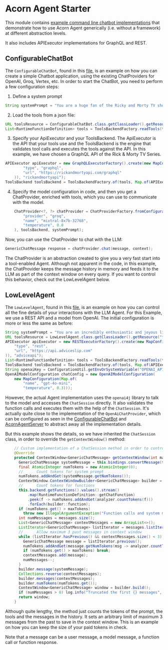 # Acorn Agent Starter

This module contains [example command line chatbot implementations](src/test/java/com/datasqrl/ai/example) that demonstrate how to use Acorn Agent generically (i.e. without a framework) at different abstraction levels.

It also includes APIExecutor implementations for GraphQL and REST.

## ConfigurableChatBot

The `ConfigurableChatBot`, found in this [file](src/test/java/com/datasqrl/ai/example/ConfigurableChatBot.java), is an example on how you can create a simple Chatbot application, using the existing ChatProviders for OpenAI, Groq, Vertex, etc.
In order to start the ChatBot, you need to perform a few configuration steps:
1. Define a system prompt
```java
String systemPrompt = "You are a huge fan of the Ricky and Morty TV show and...";
```
2. Load the tools from a json file:
```java
URL toolsResource = ConfigurableChatBot.class.getClassLoader().getResource("tools/rickandmorty.tools.json");
List<RuntimeFunctionDefinition> tools = ToolsBackendFactory.readTools(toolsResource);
```
3. Specify your ApiExecutor and your ToolsBackend. The ApiExecutor is the API that your tools use and the ToolsBackend is the engine that validates tool calls and executes the tools against the API. In this example, we have chosen a GraphQL API of the Rick & Morty TV Series.
```java
APIExecutor apiExecutor = new GraphQLExecutorFactory().create(new MapConfiguration(Map.of(
        "type", "graphql",
        "url", "https://rickandmortyapi.com/graphql"
    )), "rickandmortyapi");
ToolsBackend toolsBackend = ToolsBackendFactory.of(tools, Map.of(APIExecutorFactory.DEFAULT_NAME, apiExecutor));
```
4. Specify the model configuration in code, and then you get a ChatProvider, enriched with tools, which you can use to communicate with the model.
```java
    ChatProvider<?, ?> chatProvider = ChatProviderFactory.fromConfiguration(Map.of(
        "provider", "groq",
        "name", "mixtral-8x7b-32768",
        "temperature", 0.8
    ), toolsBackend, systemPrompt);
```
Now, you can use the ChatProvider to chat with the LLM:
```java
GenericChatMessage response = chatProvider.chat(message, context);
```
The ChatProvider is an abstraction created to give you a very fast start into a tool-enabled Agent.
Although not apparent in the code, in this example, the ChatProvider keeps the message history in memory and feeds it to the LLM as part of the context window on every query. If you want to control this behavior, check out the LowLevelAgent below.

## LowLevelAgent

The `LowLevelAgent`, found in this [file](src/test/java/com/datasqrl/ai/example/LowLevelAgent.java), is an example on how you can control all the fine details of your interactions with the LLM Agent.
For this Example, we use a REST API and a model from OpenAI. The initial configuration is more or less the same as before: 
```java
String systemPrompt = "You are an incredibly enthusiastic and joyous life coach...";
URL toolsResource = LowLevelAgent.class.getClassLoader().getResource("tools/advice.tools.json");
APIExecutor apiExecutor = new RESTExecutorFactory().create(new MapConfiguration(Map.of(
    "type", "rest",
    "url", "https://api.adviceslip.com"
)), "adviceapi");
List<RuntimeFunctionDefinition> tools = ToolsBackendFactory.readTools(toolsResource);
ToolsBackend toolsBackend = ToolsBackendFactory.of(tools, Map.of(APIExecutorFactory.DEFAULT_NAME, apiExecutor));
String openaiKey = ConfigurationUtil.getEnvOrSystemVariable("OPENAI_API_KEY");
OpenAIModelConfiguration chatConfig = new OpenAIModelConfiguration(
    new MapConfiguration(Map.of(
        "name", "gpt-4o-mini",
        "temperature", 0.3)));
```
However, the actual Agent implementation uses the `openai4j` library to talk to the model and accesses the `ChatSession` directly.
It also validates the function calls and executes them with the help of the `ChatSession`.
It's actually quite close to the implementation of the `OpenAiChatProvider`, which can be configured as seen in the [ConfigurableChatBot](src/test/java/com/datasqrl/ai/example/ConfigurableChatBot.java) and [AcornAgentServer](/acorn-spring/src/main/java/com/datasqrl/ai/spring/AcornAgentServer.java) to abstract away all the implementation details.

But this example shows the details, so we have inherited the `ChatSession` class, in order to override the `getContextWindow()` method:
```java
    // Custom implementation of a ChatSession method in order to control the size of the context window, which can be costly
    @Override
    protected ContextWindow<GenericChatMessage> getContextWindow(int maxTokens, ModelAnalyzer<ChatMessage> analyzer) {
      GenericChatMessage systemMessage = this.bindings.convertMessage(this.bindings.createSystemMessage(systemPrompt), this.context);
      final AtomicInteger numTokens = new AtomicInteger(0);
      //      Count tokens for system prompt
      numTokens.addAndGet(systemMessage.getNumTokens());
      ContextWindow.ContextWindowBuilder<GenericChatMessage> builder = ContextWindow.builder();
      //      Count tokens for functions
      this.backend.getFunctions().values().stream()
          .map(RuntimeFunctionDefinition::getChatFunction)
          .peek(f -> numTokens.addAndGet(analyzer.countTokens(f)))
          .forEach(builder::function);
      if (numTokens.get() > maxTokens)
        throw new IllegalArgumentException("Function calls and system message too large for model: " + numTokens);
      int numMessages = messages.size();
      List<GenericChatMessage> contextMessages = new ArrayList<>();
      ListIterator<GenericChatMessage> listIterator = messages.listIterator(numMessages);
      //      Allow maximum 3 past messages in context window
      while (listIterator.hasPrevious() && contextMessages.size() < 3) {
        GenericChatMessage message = listIterator.previous();
        numTokens.addAndGet(message.getNumTokens(msg -> analyzer.countTokens(bindings.convertMessage(msg))));
        if (numTokens.get() > maxTokens) break;
        contextMessages.add(message);
        numMessages--;
      }
      builder.message(systemMessage);
      Collections.reverse(contextMessages);
      builder.messages(contextMessages);
      builder.numTokens(numTokens.get());
      ContextWindow<GenericChatMessage> window = builder.build();
      if (numMessages > 0) log.info("Truncated the first {} messages", numMessages);
      return window;
    }
```
Although quite lengthy, the method just counts the tokens of the prompt, the tools and the messages in the history.
It sets an arbitrary limit of maximum 3 messages from the past to save in the context window.
This is an example on how you can keep the size of your paid tokens in check.

Note that a message can be a user message, a model message, a function call or function response. 
